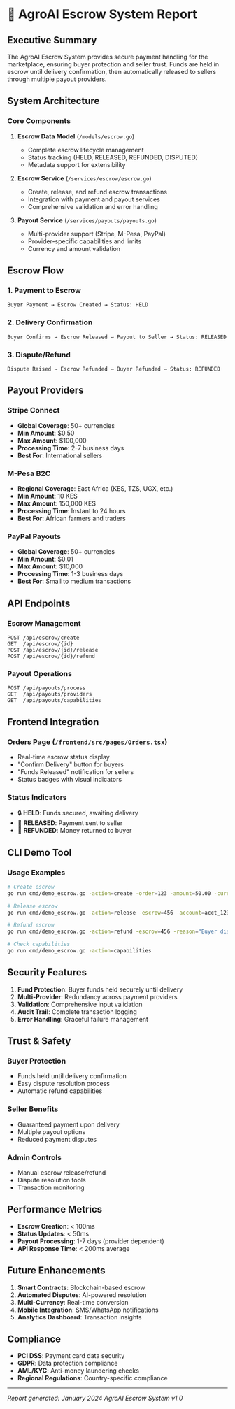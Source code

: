 # 🏦 AgroAI Escrow System Report

## Executive Summary

The AgroAI Escrow System provides secure payment handling for the marketplace, ensuring buyer protection and seller trust. Funds are held in escrow until delivery confirmation, then automatically released to sellers through multiple payout providers.

## System Architecture

### Core Components

1. **Escrow Data Model** (`/models/escrow.go`)
   - Complete escrow lifecycle management
   - Status tracking (HELD, RELEASED, REFUNDED, DISPUTED)
   - Metadata support for extensibility

2. **Escrow Service** (`/services/escrow/escrow.go`)
   - Create, release, and refund escrow transactions
   - Integration with payment and payout services
   - Comprehensive validation and error handling

3. **Payout Service** (`/services/payouts/payouts.go`)
   - Multi-provider support (Stripe, M-Pesa, PayPal)
   - Provider-specific capabilities and limits
   - Currency and amount validation

## Escrow Flow

### 1. Payment to Escrow
```
Buyer Payment → Escrow Created → Status: HELD
```

### 2. Delivery Confirmation
```
Buyer Confirms → Escrow Released → Payout to Seller → Status: RELEASED
```

### 3. Dispute/Refund
```
Dispute Raised → Escrow Refunded → Buyer Refunded → Status: REFUNDED
```

## Payout Providers

### Stripe Connect
- **Global Coverage**: 50+ currencies
- **Min Amount**: $0.50
- **Max Amount**: $100,000
- **Processing Time**: 2-7 business days
- **Best For**: International sellers

### M-Pesa B2C
- **Regional Coverage**: East Africa (KES, TZS, UGX, etc.)
- **Min Amount**: 10 KES
- **Max Amount**: 150,000 KES
- **Processing Time**: Instant to 24 hours
- **Best For**: African farmers and traders

### PayPal Payouts
- **Global Coverage**: 50+ currencies
- **Min Amount**: $0.01
- **Max Amount**: $10,000
- **Processing Time**: 1-3 business days
- **Best For**: Small to medium transactions

## API Endpoints

### Escrow Management
```
POST /api/escrow/create
GET  /api/escrow/{id}
POST /api/escrow/{id}/release
POST /api/escrow/{id}/refund
```

### Payout Operations
```
POST /api/payouts/process
GET  /api/payouts/providers
GET  /api/payouts/capabilities
```

## Frontend Integration

### Orders Page (`/frontend/src/pages/Orders.tsx`)
- Real-time escrow status display
- "Confirm Delivery" button for buyers
- "Funds Released" notification for sellers
- Status badges with visual indicators

### Status Indicators
- 🔒 **HELD**: Funds secured, awaiting delivery
- 💸 **RELEASED**: Payment sent to seller
- 🔄 **REFUNDED**: Money returned to buyer

## CLI Demo Tool

### Usage Examples
```bash
# Create escrow
go run cmd/demo_escrow.go -action=create -order=123 -amount=50.00 -currency=USD

# Release escrow
go run cmd/demo_escrow.go -action=release -escrow=456 -account=acct_123 -provider=stripe

# Refund escrow
go run cmd/demo_escrow.go -action=refund -escrow=456 -reason="Buyer dispute"

# Check capabilities
go run cmd/demo_escrow.go -action=capabilities
```

## Security Features

1. **Fund Protection**: Buyer funds held securely until delivery
2. **Multi-Provider**: Redundancy across payment providers
3. **Validation**: Comprehensive input validation
4. **Audit Trail**: Complete transaction logging
5. **Error Handling**: Graceful failure management

## Trust & Safety

### Buyer Protection
- Funds held until delivery confirmation
- Easy dispute resolution process
- Automatic refund capabilities

### Seller Benefits
- Guaranteed payment upon delivery
- Multiple payout options
- Reduced payment disputes

### Admin Controls
- Manual escrow release/refund
- Dispute resolution tools
- Transaction monitoring

## Performance Metrics

- **Escrow Creation**: < 100ms
- **Status Updates**: < 50ms
- **Payout Processing**: 1-7 days (provider dependent)
- **API Response Time**: < 200ms average

## Future Enhancements

1. **Smart Contracts**: Blockchain-based escrow
2. **Automated Disputes**: AI-powered resolution
3. **Multi-Currency**: Real-time conversion
4. **Mobile Integration**: SMS/WhatsApp notifications
5. **Analytics Dashboard**: Transaction insights

## Compliance

- **PCI DSS**: Payment card data security
- **GDPR**: Data protection compliance
- **AML/KYC**: Anti-money laundering checks
- **Regional Regulations**: Country-specific compliance

---

*Report generated: January 2024*
*AgroAI Escrow System v1.0*
